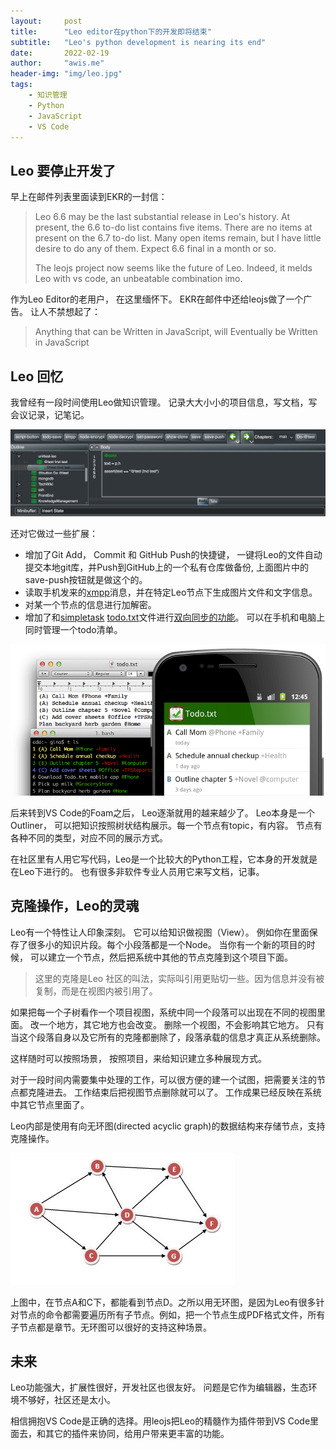 ```yaml
---
layout:     post
title:      "Leo editor在python下的开发即将结束"
subtitle:   "Leo's python development is nearing its end"
date:       2022-02-19
author:     "awis.me"
header-img: "img/leo.jpg"
tags:
    - 知识管理
    - Python
    - JavaScript
    - VS Code
---
```


## Leo 要停止开发了

早上在邮件列表里面读到EKR的一封信：

> Leo 6.6 may be the last substantial release in Leo's history. At present, the 6.6 to-do list contains five items. There are no items at present on the 6.7 to-do list. Many open items remain, but I have little desire to do any of them.  Expect 6.6 final in a month or so.
> 
> The leojs project now seems like the future of Leo. Indeed, it melds Leo with vs code, an unbeatable combination imo.

作为Leo Editor的老用户， 在这里缅怀下。 EKR在邮件中还给leojs做了一个广告。 让人不禁想起了：

> Anything that can be Written in JavaScript, will Eventually be Written in JavaScript

## Leo 回忆 

我曾经有一段时间使用Leo做知识管理。 记录大大小小的项目信息，写文档，写会议记录，记笔记。 

![picture 5](/img/1645335424986.png)  

还对它做过一些扩展：
- 增加了Git Add， Commit 和 GitHub Push的快捷键， 一键将Leo的文件自动提交本地git库，并Push到GitHub上的一个私有仓库做备份, 上面图片中的save-push按钮就是做这个的。
- 读取手机发来的[xmpp](https://xmpp.org/)消息，并在特定Leo节点下生成图片文件和文字信息。
- 对某一个节点的信息进行加解密。
- 增加了和[simpletask](https://f-droid.org/packages/nl.mpcjanssen.simpletask/) [todo.txt](https://github.com/todotxt/todo.txt)文件进行[双向同步的功能](https://github.com/leo-editor/leo-editor/issues/1499)。 可以在手机和电脑上同时管理一个todo清单。

![picture 4](/img/1645334159273.png)  

后来转到VS Code的Foam之后， Leo逐渐就用的越来越少了。 Leo本身是一个Outliner， 可以把知识按照树状结构展示。每一个节点有topic，有内容。 节点有各种不同的类型，对应不同的展示方式。

在社区里有人用它写代码，Leo是一个比较大的Python工程，它本身的开发就是在Leo下进行的。 也有很多非软件专业人员用它来写文档，记事。

## 克隆操作，Leo的灵魂

Leo有一个特性让人印象深刻。 它可以给知识做视图（View）。 例如你在里面保存了很多小的知识片段。每个小段落都是一个Node。 当你有一个新的项目的时候， 可以建立一个节点，然后把系统中其他的节点克隆到这个项目下面。 

> 这里的克隆是Leo 社区的叫法，实际叫引用更贴切一些。因为信息并没有被复制，而是在视图内被引用了。

如果把每一个子树看作一个项目视图，系统中同一个段落可以出现在不同的视图里面。 改一个地方，其它地方也会改变。 删除一个视图，不会影响其它地方。 只有当这个段落自身以及它所有的克隆都删除了，段落承载的信息才真正从系统删除。

这样随时可以按照场景， 按照项目，来给知识建立多种展现方式。

对于一段时间内需要集中处理的工作，可以很方便的建一个试图，把需要关注的节点都克隆进去。 工作结束后把视图节点删除就可以了。 工作成果已经反映在系统中其它节点里面了。

Leo内部是使用有向无环图(directed acyclic graph)的数据结构来存储节点，支持克隆操作。

![picture 3](/img/1645294282707.png)  

上图中，在节点A和C下，都能看到节点D。之所以用无环图，是因为Leo有很多针对节点的命令都需要遍历所有子节点。例如，把一个节点生成PDF格式文件，所有子节点都是章节。无环图可以很好的支持这种场景。

## 未来

Leo功能强大，扩展性很好，开发社区也很友好。 问题是它作为编辑器，生态环境不够好，社区还是太小。 

相信拥抱VS Code是正确的选择。用leojs把Leo的精髓作为插件带到VS Code里面去，和其它的插件来协同，给用户带来更丰富的功能。




